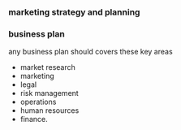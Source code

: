 ### marketing strategy and planning

### business plan

any business plan should covers these key areas

- market research 
- marketing 
- legal 
- risk management 
- operations 
- human resources 
- finance. 

